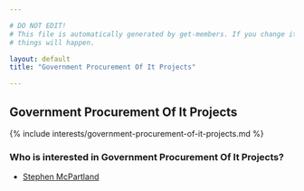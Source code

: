 ```yaml
---

# DO NOT EDIT!
# This file is automatically generated by get-members. If you change it, bad
# things will happen.

layout: default
title: "Government Procurement Of It Projects"

---
```


## Government Procurement Of It Projects

{% include interests/government-procurement-of-it-projects.md %}

### Who is interested in Government Procurement Of It Projects?


* [Stephen McPartland](/members/stephen-mcpartland.html)
